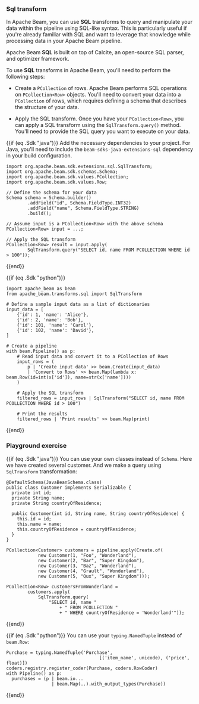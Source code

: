 <!--
Licensed under the Apache License, Version 2.0 (the "License");
you may not use this file except in compliance with the License.
You may obtain a copy of the License at

http://www.apache.org/licenses/LICENSE-2.0

Unless required by applicable law or agreed to in writing, software
distributed under the License is distributed on an "AS IS" BASIS,
WITHOUT WARRANTIES OR CONDITIONS OF ANY KIND, either express or implied.
See the License for the specific language governing permissions and
limitations under the License.
-->

### Sql transform

In Apache Beam, you can use **SQL** transforms to query and manipulate your data within the pipeline using SQL-like syntax. This is particularly useful if you're already familiar with SQL and want to leverage that knowledge while processing data in your Apache Beam pipeline.

Apache Beam **SQL** is built on top of Calcite, an open-source SQL parser, and optimizer framework.

To use **SQL** transforms in Apache Beam, you'll need to perform the following steps:

* Create a `PCollection` of rows. Apache Beam performs SQL operations on `PCollection<Row>` objects. You'll need to convert your data into a `PCollection` of rows, which requires defining a schema that describes the structure of your data.

* Apply the SQL transform. Once you have your `PCollection<Row>`, you can apply a SQL transform using the `SqlTransform.query()` method. You'll need to provide the SQL query you want to execute on your data.

{{if (eq .Sdk "java")}}
Add the necessary dependencies to your project. For Java, you'll need to include the `beam-sdks-java-extensions-sql` dependency in your build configuration.

```
import org.apache.beam.sdk.extensions.sql.SqlTransform;
import org.apache.beam.sdk.schemas.Schema;
import org.apache.beam.sdk.values.PCollection;
import org.apache.beam.sdk.values.Row;

// Define the schema for your data
Schema schema = Schema.builder()
        .addField("id", Schema.FieldType.INT32)
        .addField("name", Schema.FieldType.STRING)
        .build();

// Assume input is a PCollection<Row> with the above schema
PCollection<Row> input = ...;

// Apply the SQL transform
PCollection<Row> result = input.apply(
        SqlTransform.query("SELECT id, name FROM PCOLLECTION WHERE id > 100"));
```
{{end}}

{{if (eq .Sdk "python")}}
```
import apache_beam as beam
from apache_beam.transforms.sql import SqlTransform

# Define a sample input data as a list of dictionaries
input_data = [
    {'id': 1, 'name': 'Alice'},
    {'id': 2, 'name': 'Bob'},
    {'id': 101, 'name': 'Carol'},
    {'id': 102, 'name': 'David'},
]

# Create a pipeline
with beam.Pipeline() as p:
    # Read input data and convert it to a PCollection of Rows
    input_rows = (
        p | 'Create input data' >> beam.Create(input_data)
        | 'Convert to Rows' >> beam.Map(lambda x: beam.Row(id=int(x['id']), name=str(x['name'])))
    )

    # Apply the SQL transform
    filtered_rows = input_rows | SqlTransform("SELECT id, name FROM PCOLLECTION WHERE id > 100")

    # Print the results
    filtered_rows | 'Print results' >> beam.Map(print)
```
{{end}}

### Playground exercise

{{if (eq .Sdk "java")}}
You can use your own classes instead of `Schema`. Here we have created several customer. And we make a query using `SqlTransform` transformation:
```
@DefaultSchema(JavaBeanSchema.class)
public class Customer implements Serializable {
  private int id;
  private String name;
  private String countryOfResidence;

  public Customer(int id, String name, String countryOfResidence) {
    this.id = id;
    this.name = name;
    this.countryOfResidence = countryOfResidence;
  }
}

PCollection<Customer> customers = pipeline.apply(Create.of(
            new Customer(1, "Foo", "Wonderland"),
            new Customer(2, "Bar", "Super Kingdom"),
            new Customer(3, "Baz", "Wonderland"),
            new Customer(4, "Grault", "Wonderland"),
            new Customer(5, "Qux", "Super Kingdom")));

PCollection<Row> customersFromWonderland =
        customers.apply(
            SqlTransform.query(
                "SELECT id, name "
                    + " FROM PCOLLECTION "
                    + " WHERE countryOfResidence = 'Wonderland'"));
```
{{end}}

{{if (eq .Sdk "python")}}
You can use your `typing.NamedTuple` instead of `beam.Row`:
```
Purchase = typing.NamedTuple('Purchase',
                                   [('item_name', unicode), ('price', float)])
coders.registry.register_coder(Purchase, coders.RowCoder)
with Pipeline() as p:
  purchases = (p | beam.io...
                 | beam.Map(..).with_output_types(Purchase))
```
{{end}}